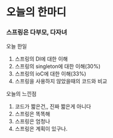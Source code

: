 # 오늘의 한마디
### 스프링은 다부모, 다자녀

오늘 한일
1. 스프링의 DI에 대한 이해
2. 스프링의 singleton에 대한 이해(30%)
3. 스프링의 ioC에 대한 이해(33%)
4. 스프링을 사용하지 않았을때의 코드와 비교

오늘의 느낀점
1. 코드가 짧은건,, 진짜 짧은게 아니다
2. 스프링은 똑똑해
3. 스프링은 엄청나
4. 스프링은 계획이 있구나.
